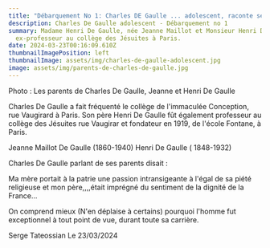```yaml
---
title: "Débarquement No 1: Charles DE Gaulle ... adolescent, raconte ses parents"
description: Charles De Gaulle adolescent - Débarquement no 1
summary: Madame Henri De Gaulle, née Jeanne Maillot et Monsieur Henri De Gaulle
  ex-professeur au collège des Jésuites à Paris.
date: 2024-03-23T00:16:09.610Z
thumbnailImagePosition: left
thumbnailImage: assets/img/charles-de-gaulle-adolescent.jpg
image: assets/img/parents-de-charles-de-gaulle.jpg
---
```

Photo : Les parents de Charles De Gaulle, Jeanne et Henri De Gaulle

Charles De Gaulle a fait fréquenté le collège de l'immaculée Conception, rue Vaugirard à Paris. Son père Henri De Gaulle fût également professeur au collège des Jésuites rue Vaugirar et fondateur en 1919, de l'école Fontane, à Paris. 

Jeanne Maillot  De Gaulle (1860-1940)
Henri De Gaulle ( 1848-1932)

Charles De Gaulle parlant de ses parents disait :

Ma mère portait à la patrie une passion intransigeante à l'égal de sa piété religieuse et mon père,,,,était imprégné du sentiment de la dignité de la France...

On comprend mieux (N'en déplaise à certains) pourquoi l'homme fut exceptionnel à tout point de vue, durant toute sa carrière. 

Serge Tateossian Le 23/03/2024 

